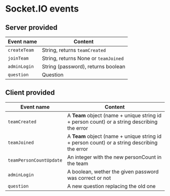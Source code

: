 # Socket.IO events

## Server provided

| Event name   | Content                              |
| ------------ | ------------------------------------ |
| `createTeam` | String, returns `teamCreated`        |
| `joinTeam`   | String, returns None or `teamJoined` |
| `adminLogin` | String (password), returns boolean   |
| `question`   | Question                             |

## Client provided

| Event name              | Content                                                                                     |
| ----------------------- | ------------------------------------------------------------------------------------------- |
| `teamCreated`           | A **Team** object (name + unique string id + person count) or a string describing the error |
| `teamJoined`            | A **Team** object (name + unique string id + person count) or a string describing the error |
| `teamPersonCountUpdate` | An integer with the new personCount in the team                                             |
| `adminLogin`            | A boolean, wether the given password was correct or not                                     |
| `question`              | A new question replacing the old one                                                        |

